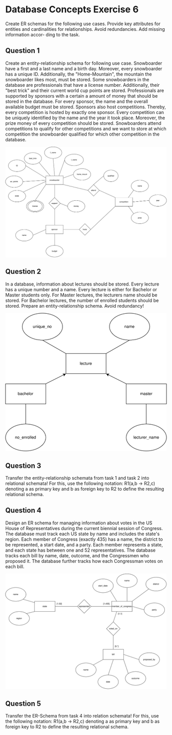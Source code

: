 # Database Concepts Exercise 6

Create ER schemas for the following use cases. Provide key attributes for entities and
cardinalities for relationships. Avoid redundancies. Add missing information accor-
ding to the task.

## Question 1

Create an entity-relationship schema for following use case. Snowboarder have
a first and a last name and a birth day. Moreover, every snowboarder has a
unique ID. Additionally, the "Home-Mountain", the mountain the snowboarder
likes most, must be stored. Some snowboarders in the database are professionals
that have a license number. Additionally, their "best trick" and their current
world cup points are stored. Professionals are supported by sponsors with a
certain a amount of money that should be stored in the database. For every
sponsor, the name and the overall available budget must be stored. Sponsors
also host competitions. Thereby, every competition is hosted by exactly one
sponsor. Every competition can be uniquely identified by the name and the
year it took place. Moreover, the prize money of every competition should be
stored. Snowboarders attend competitions to qualify for other competitions and
we want to store at which competition the snowboarder qualified for which other
competition in the database.

![dbc-exercise-6-1.svg](./exercise6-images/dbc-exercise-6-1.svg)

## Question 2

In a database, information about lectures should be stored. Every lecture has
a unique number and a name. Every lecture is either for Bachelor or Master
students only. For Master lectures, the lecturers name should be stored. For
Bachelor lectures, the number of enrolled students should be stored. Prepare an
entity-relationship schema. Avoid redundancy!

![dbc-exercise-6-2.svg](./exercise6-images/dbc-exercise-6-2.svg)

## Question 3

Transfer the entity-relationship schemata from task 1 and task 2 into relational
schemata! For this, use the following notation: R1(a,b → R2,c) denoting a as
primary key and b as foreign key to R2 to define the resulting relational schema.

## Question 4

Design an ER schema for managing information about votes in the US House of
Representatives during the current biennial session of Congress. The database
must track each US state by name and includes the state's region. Each member
of Congress (exactly 435) has a name, the district to be represented, a start date,
and a party. Each member represents a state, and each state has between one
and 52 representatives. The database tracks each bill by name, date, outcome,
and the Congressmen who proposed it. The database further tracks how each
Congressman votes on each bill.

![dbc-exercise-6-4.svg](./exercise6-images/dbc-exercise-6-4.svg)

## Question 5

Transfer the ER-Schema from task 4 into relation schemata! For this, use the
following notation: R1(a,b → R2,c) denoting a as primary key and b as foreign
key to R2 to define the resulting relational schema.
